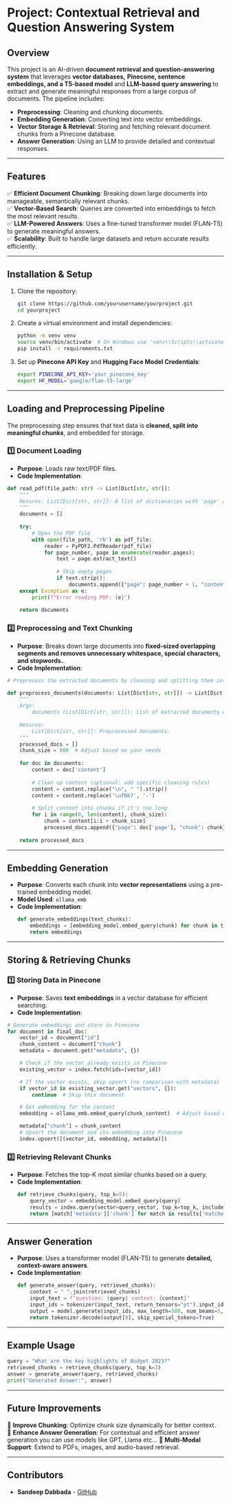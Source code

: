 # Project: Contextual Retrieval and Question Answering System

## Overview
This project is an AI-driven **document retrieval and question-answering system** that leverages **vector databases,** **Pinecone, sentence embeddings, and a T5-based model**  and **LLM-based query answering** to extract and generate meaningful responses from a large corpus of documents. The pipeline includes:
- **Preprocessing**: Cleaning and chunking documents.
- **Embedding Generation**: Converting text into vector embeddings.   
- **Vector Storage & Retrieval**: Storing and fetching relevant document chunks from a Pinecone database.
- **Answer Generation**: Using an LLM to provide detailed and contextual responses.

---
## Features
✅ **Efficient Document Chunking**: Breaking down large documents into manageable, semantically relevant chunks.  
✅ **Vector-Based Search**: Queries are converted into embeddings to fetch the most relevant results.  
✅ **LLM-Powered Answers**: Uses a fine-tuned transformer model (FLAN-T5) to generate meaningful answers.  
✅ **Scalability**: Built to handle large datasets and return accurate results efficiently.  

---
## Installation & Setup

1. Clone the repository:
   ```bash
   git clone https://github.com/yourusername/yourproject.git
   cd yourproject
   ```
2. Create a virtual environment and install dependencies:
   ```bash
   python -m venv venv
   source venv/bin/activate  # On Windows use 'venv\\Scripts\\activate'
   pip install -r requirements.txt
   ```
3. Set up **Pinecone API Key** and **Hugging Face Model Credentials**:
   ```bash
   export PINECONE_API_KEY='your_pinecone_key'
   export HF_MODEL='google/flan-t5-large'
   ```

---
## Loading and Preprocessing Pipeline
The preprocessing step ensures that text data is **cleaned, split into meaningful chunks**, and embedded for storage.


### 1️⃣ **Document Loading**
- **Purpose**: Loads raw text/PDF files.
- **Code Implementation**:
```python
def read_pdf(file_path: str) -> List[Dict[str, str]]: 
    """
    Returns: List[Dict[str, str]]: A list of dictionaries with 'page' and 'content'.
    """
    documents = []
    
    try:
        # Open the PDF file
        with open(file_path, 'rb') as pdf_file:
            reader = PyPDF2.PdfReader(pdf_file)
            for page_number, page in enumerate(reader.pages):
                text = page.extract_text()
                
                # Skip empty pages
                if text.strip():
                    documents.append({"page": page_number + 1, "content": text})
    except Exception as e:
        print(f"Error reading PDF: {e}")
    
    return documents
  ```

### 2️⃣ **Preprocessing and Text Chunking**
- **Purpose**: Breaks down large documents into **fixed-sized overlapping segments and removes unnecessary whitespace, special characters, and stopwords.**.
- **Code Implementation**:
```python
# Preprocess the extracted documents by cleaning and splitting them into chunks.

def preprocess_documents(documents: List[Dict[str, str]]) -> List[Dict[str, str]]: 
    """
    Args:
        documents (List[Dict[str, str]]): List of extracted documents with page and content.
    
    Returns:
        List[Dict[str, str]]: Preprocessed documents.
    """
    processed_docs = []
    chunk_size = 800  # Adjust based on your needs
    
    for doc in documents:
        content = doc['content']
        
        # Clean up content (optional: add specific cleaning rules)
        content = content.replace("\n", " ").strip()
        content = content.replace('\uf0b7', '-')
        
        # Split content into chunks if it's too long
        for i in range(0, len(content), chunk_size):
            chunk = content[i:i + chunk_size]
            processed_docs.append({"page": doc['page'], "chunk": chunk})
    
    return processed_docs
  ```

---
## Embedding Generation
- **Purpose**: Converts each chunk into **vector representations** using a pre-trained embedding model.
- **Model Used**: `ollama_emb`
- **Code Implementation**:
  ```python
  def generate_embeddings(text_chunks):
      embeddings = [embedding_model.embed_query(chunk) for chunk in text_chunks]
      return embeddings
  ```

---
## Storing & Retrieving Chunks
### 1️⃣ **Storing Data in Pinecone**
- **Purpose**: Saves **text embeddings** in a vector database for efficient searching.
- **Code Implementation**:
```python
# Generate embeddings and store in Pinecone
for document in final_doc:
    vector_id = document["id"]
    chunk_content = document["chunk"]
    metadata = document.get("metadata", {})

    # Check if the vector already exists in Pinecone
    existing_vector = index.fetch(ids=[vector_id])

    # If the vector exists, skip upsert (no comparison with metadata)
    if vector_id in existing_vector.get("vectors", {}):
        continue  # Skip this document

    # Get embedding for the content
    embedding = ollama_emb.embed_query(chunk_content)  # Adjust based on your embedding model's API

    metadata["chunk"] = chunk_content
    # Upsert the document and its embedding into Pinecone
    index.upsert([(vector_id, embedding, metadata)])
  ```

### 2️⃣ **Retrieving Relevant Chunks**
- **Purpose**: Fetches the top-K most similar chunks based on a query.
- **Code Implementation**:
  ```python
  def retrieve_chunks(query, top_k=5):
      query_vector = embedding_model.embed_query(query)
      results = index.query(vector=query_vector, top_k=top_k, include_metadata=True)
      return [match['metadata']['chunk'] for match in results['matches']]
  ```

---
## Answer Generation
- **Purpose**: Uses a transformer model (FLAN-T5) to generate **detailed, context-aware answers**.
- **Code Implementation**:
  ```python
  def generate_answer(query, retrieved_chunks):
      context = " ".join(retrieved_chunks)
      input_text = f"question: {query} context: {context}"
      input_ids = tokenizer(input_text, return_tensors="pt").input_ids
      output = model.generate(input_ids, max_length=500, num_beams=5, early_stopping=True)
      return tokenizer.decode(output[0], skip_special_tokens=True)
  ```

---
## Example Usage
```python
query = "What are the key highlights of Budget 2023?"
retrieved_chunks = retrieve_chunks(query, top_k=3)
answer = generate_answer(query, retrieved_chunks)
print("Generated Answer:", answer)
```

---
## Future Improvements
🔹 **Improve Chunking**: Optimize chunk size dynamically for better context.  
🔹 **Enhance Answer Generation**: For contextual and efficient answer generation you can use models like GPT, Llama etc...
🔹 **Multi-Modal Support**: Extend to PDFs, images, and audio-based retrieval.  

---
## Contributors
- **Sandeep Dabbada** - [GitHub](https://github.com/sandeep231004)


